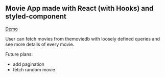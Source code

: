 ## Movie App made with React (with Hooks) and styled-component

[Demo](https://arecki3000.github.io/whatever-movie-app/)

User can fetch movies from themoviedb with loosely defined queries and see more details of every movie.

Future plans:
- add pagination
- fetch random movie
